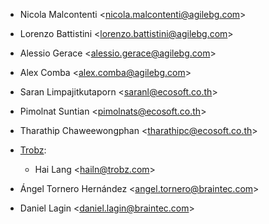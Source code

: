 - Nicola Malcontenti \<<nicola.malcontenti@agilebg.com>\>

- Lorenzo Battistini \<<lorenzo.battistini@agilebg.com>\>

- Alessio Gerace \<<alessio.gerace@agilebg.com>\>

- Alex Comba \<<alex.comba@agilebg.com>\>

- Saran Limpajitkutaporn \<<saranl@ecosoft.co.th>\>

- Pimolnat Suntian \<<pimolnats@ecosoft.co.th>\>

- Tharathip Chaweewongphan \<<tharathipc@ecosoft.co.th>\>

- [Trobz](https://trobz.com):  
  - Hai Lang \<<hailn@trobz.com>\>

- Ángel Tornero Hernández \<<angel.tornero@braintec.com>\>

- Daniel Lagin \<<daniel.lagin@braintec.com>\>
